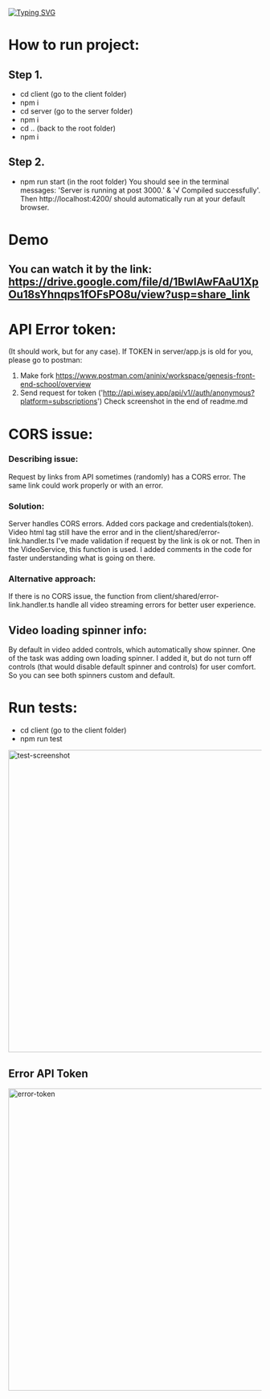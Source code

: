 <a href="https://git.io/typing-svg"><img src="https://readme-typing-svg.demolab.com?font=Crimson+Text&weight=600&size=30&pause=1000&color=000000&center=true&vCenter=true&multiline=true&width=800&height=60&lines=%F0%9F%91%8B+Hello+and+Welcome." alt="Typing SVG" /></a>

# How to run project:

## Step 1.
- cd client (go to the client folder)
- npm i
- cd server (go to the server folder)
- npm i
- cd .. (back to the root folder)
- npm i

## Step 2.
- npm run start (in the root folder)
You should see in the terminal messages: 'Server is running at post 3000.' &  '√ Compiled successfully'. 
Then http://localhost:4200/ should automatically run at your default browser.

# Demo

## You can watch it by the link: https://drive.google.com/file/d/1BwlAwFAaU1XpOu18sYhnqps1fOFsPO8u/view?usp=share_link

# API Error token:
(It should work, but for any case).
If TOKEN in server/app.js is old for you, please go to postman:
1) Make fork https://www.postman.com/aninix/workspace/genesis-front-end-school/overview
2) Send request for token ('http://api.wisey.app/api/v1//auth/anonymous?platform=subscriptions')
Check screenshot in the end of readme.md

# CORS issue: 

### Describing issue:
Request by links from API sometimes (randomly) has a CORS error.
The same link could work properly or with an error.

### Solution:
Server handles CORS errors. Added cors package and credentials(token).
Video html tag still have the error and in the client/shared/error-link.handler.ts I've made validation if request by the link is ok or not. Then in the VideoService, this function is used. I added comments in the code for faster understanding what is going on there. 

### Alternative approach:
If there is no CORS issue, the function from client/shared/error-link.handler.ts handle all video streaming errors for better user experience.

## Video loading spinner info:
By default in video added controls, which automatically show spinner. One of the task was adding own loading spinner. I added it, but do not turn off controls (that would disable default spinner and controls) for user comfort. So you can see both spinners custom and default.

# Run tests: 
- cd client (go to the client folder)
- npm run test 
<img width="600" src="https://user-images.githubusercontent.com/78938313/226205680-f6a1bb8a-c1da-4cef-815b-8c8dacc8b636.png" alt="test-screenshot"/>

## Error API Token
<img width="600" src="https://user-images.githubusercontent.com/78938313/226197551-90d70931-8f8d-4144-b5bb-494dfd2a559d.png" alt="error-token"/>
